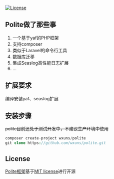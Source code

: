 [![License](https://poser.pugx.org/laravel/lumen-framework/license.svg)](https://packagist.org/packages/wxuns/polite)

**Polite做了那些事**
----
1. 一个基于yaf的PHP框架
2. 支持composer
3. 类似于Laravel的命令行工具
4. 数据库迁移
5. 集成Seaslog高性能日志扩展
6.  ...

**扩展要求**
----
编译安装yaf、seaslog扩展

**安装步骤**
----
~~polite目前还处于测试开发中，不建议生产环境中使用~~
```php
composer create-project wxuns/polite
git clone https://github.com/wxuns/polite.git
```

**License**
----
[Polite框架](https://github.com/wxuns/polite.git "Polite框架")基于[MIT license](http://opensource.org/licenses/MIT)进行开源
